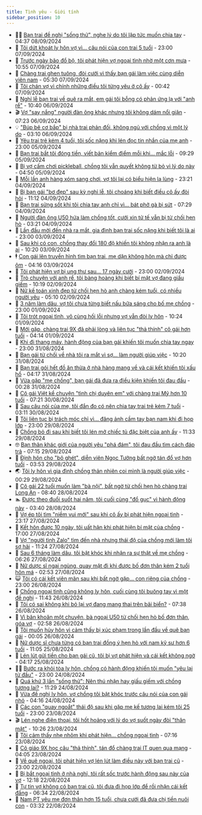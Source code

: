 ```yaml
---
title: Tình yêu - Giới tính
sidebar_position: 10
---
```


<!-- dantri-tinh-yeu-gioi-tinh:START -->
- 👨‍🏫 [Bạn trai đề nghị &quot;sống thử&quot;, nghe lý do tôi lập tức muốn chia tay](https://dantri.com.vn/tinh-yeu-gioi-tinh/ban-trai-de-nghi-song-thu-nghe-ly-do-toi-lap-tuc-muon-chia-tay-20240907170346720.htm) - 04:37 08/09/2024
- 🦣 [Tôi dứt khoát ly hôn vợ vì... câu nói của con trai 5 tuổi](https://dantri.com.vn/tinh-yeu-gioi-tinh/toi-dut-khoat-ly-hon-vo-vi-cau-noi-cua-con-trai-5-tuoi-20240907121622680.htm) - 23:00 07/09/2024
- 🔭 [Trước ngày bão đổ bộ, tôi phát hiện vợ ngoại tình nhờ một cơn mưa](https://dantri.com.vn/tinh-yeu-gioi-tinh/truoc-ngay-bao-do-bo-toi-phat-hien-vo-ngoai-tinh-nho-mot-con-mua-20240907103250310.htm) - 10:55 07/09/2024
- 🧐 [Chàng trai ghen tuông, đòi cưới vì thấy bạn gái làm việc cùng diễn viên nam](https://dantri.com.vn/tinh-yeu-gioi-tinh/chang-trai-ghen-tuong-doi-cuoi-vi-thay-ban-gai-lam-viec-cung-dien-vien-nam-20240907095708780.htm) - 05:30 07/09/2024
- 🫶 [Tôi chán vợ vì chính những điều tôi từng yêu ở cô ấy](https://dantri.com.vn/tinh-yeu-gioi-tinh/toi-chan-vo-vi-chinh-nhung-dieu-toi-tung-yeu-o-co-ay-20240907074144806.htm) - 00:42 07/09/2024
- 💃 [Nghỉ lễ bạn trai về quê ra mắt, em gái tôi bỗng có phản ứng lạ với &quot;anh rể&quot;](https://dantri.com.vn/tinh-yeu-gioi-tinh/nghi-le-ban-trai-ve-que-ra-mat-em-gai-toi-bong-co-phan-ung-la-voi-anh-re-20240901100520905.htm) - 10:40 06/09/2024
- 🎬 [Vợ &quot;say nắng&quot; người đàn ông khác nhưng tôi không dám nổi giận](https://dantri.com.vn/tinh-yeu-gioi-tinh/vo-say-nang-nguoi-dan-ong-khac-nhung-toi-khong-dam-noi-gian-20240905162900932.htm) - 07:23 06/09/2024
- 💡 [&quot;Búp bê cơ bắp&quot; bị nhà trai phản đối, không ngủ với chồng vì một lý do](https://dantri.com.vn/tinh-yeu-gioi-tinh/bup-be-co-bap-bi-nha-trai-phan-doi-khong-ngu-voi-chong-vi-mot-ly-do-20240906085348766.htm) - 03:10 06/09/2024
- 🙉 [Yêu trai trẻ kém 4 tuổi, tôi sốc nặng khi lén đọc tin nhắn của mẹ anh](https://dantri.com.vn/tinh-yeu-gioi-tinh/yeu-trai-tre-kem-4-tuoi-toi-soc-nang-khi-len-doc-tin-nhan-cua-me-anh-20240905115340305.htm) - 23:00 05/09/2024
- 🚦 [Bạn trai bắt tôi đóng tiền, viết bản kiểm điểm mỗi khi... mắc lỗi](https://dantri.com.vn/tinh-yeu-gioi-tinh/ban-trai-bat-toi-dong-tien-viet-ban-kiem-diem-moi-khi-mac-loi-20240905114703533.htm) - 09:29 05/09/2024
- 🥸 [Bị vợ cấm chơi pickleball, chồng tôi vẫn quyết không từ bỏ vì lý do này](https://dantri.com.vn/tinh-yeu-gioi-tinh/bi-vo-cam-choi-pickleball-chong-toi-van-quyet-khong-tu-bo-vi-ly-do-nay-20240904153840959.htm) - 04:50 05/09/2024
- 🤡 [Mỗi lần anh hàng xóm sang chơi, vợ tôi lại có biểu hiện lạ lùng](https://dantri.com.vn/tinh-yeu-gioi-tinh/moi-lan-anh-hang-xom-sang-choi-vo-toi-lai-co-bieu-hien-la-lung-20240904154721405.htm) - 23:21 04/09/2024
- 🦩 [Bị bạn gái &quot;bơ đẹp&quot; sau kỳ nghỉ lễ, tôi choáng khi biết điều cô ấy đòi hỏi](https://dantri.com.vn/tinh-yeu-gioi-tinh/bi-ban-gai-bo-dep-sau-ky-nghi-le-toi-choang-khi-biet-dieu-co-ay-doi-hoi-20240904135839368.htm) - 11:12 04/09/2024
- 🤡 [Bạn trai sửng sốt khi tôi chia tay anh chỉ vì... bát phở gà bị sứt](https://dantri.com.vn/tinh-yeu-gioi-tinh/ban-trai-sung-sot-khi-toi-chia-tay-anh-chi-vi-bat-pho-ga-bi-sut-20240904132857940.htm) - 07:29 04/09/2024
- 🌊 [Người đàn ông U50 hứa làm chồng tốt, cưới xin tử tế vẫn bị từ chối hẹn hò](https://dantri.com.vn/tinh-yeu-gioi-tinh/nguoi-dan-ong-u50-hua-lam-chong-tot-cuoi-xin-tu-te-van-bi-tu-choi-hen-ho-20240904075941714.htm) - 03:21 04/09/2024
- 🐘 [Lần đầu mời đến nhà ra mắt, gia đình bạn trai sốc nặng khi biết tôi là ai](https://dantri.com.vn/tinh-yeu-gioi-tinh/lan-dau-moi-den-nha-ra-mat-gia-dinh-ban-trai-soc-nang-khi-biet-toi-la-ai-20240830011506298.htm) - 23:00 03/09/2024
- 🚀 [Sau khi có con, chồng thay đổi 180 độ khiến tôi không nhận ra anh là ai](https://dantri.com.vn/tinh-yeu-gioi-tinh/sau-khi-co-con-chong-thay-doi-180-do-khien-toi-khong-nhan-ra-anh-la-ai-20240903112255526.htm) - 10:20 03/09/2024
- 🕴 [Con gái lên truyền hình tìm bạn trai, mẹ dặn không hôn mà chỉ được ôm](https://dantri.com.vn/tinh-yeu-gioi-tinh/con-gai-len-truyen-hinh-tim-ban-trai-me-dan-khong-hon-ma-chi-duoc-om-20240903090227876.htm) - 04:16 03/09/2024
- 🚀 [Tôi phát hiện vợ bị ung thư sau... 17 ngày cưới](https://dantri.com.vn/tinh-yeu-gioi-tinh/toi-phat-hien-vo-bi-ung-thu-sau-17-ngay-cuoi-20240903000514060.htm) - 23:00 02/09/2024
- 👺 [Trò chuyện với anh rể, tôi bàng hoàng khi biết bí mật vợ đang giấu giếm](https://dantri.com.vn/tinh-yeu-gioi-tinh/tro-chuyen-voi-anh-re-toi-bang-hoang-khi-biet-bi-mat-vo-dang-giau-giem-20240901154439114.htm) - 10:19 02/09/2024
- 💄 [Nữ kế toán xinh đẹp từ chối hẹn hò anh chàng kém tuổi, có nhiều người yêu](https://dantri.com.vn/tinh-yeu-gioi-tinh/nu-ke-toan-xinh-dep-tu-choi-hen-ho-anh-chang-kem-tuoi-co-nhieu-nguoi-yeu-20240902092316621.htm) - 05:10 02/09/2024
- 🌊 [3 năm làm dâu, vợ tôi chưa từng biết nấu bữa sáng cho bố mẹ chồng](https://dantri.com.vn/tinh-yeu-gioi-tinh/3-nam-lam-dau-vo-toi-chua-tung-biet-nau-bua-sang-cho-bo-me-chong-20240901141848598.htm) - 23:00 01/09/2024
- 🚦 [Tôi trót ngoại tình, vô cùng hối lỗi nhưng vợ vẫn đòi ly hôn](https://dantri.com.vn/tinh-yeu-gioi-tinh/toi-trot-ngoai-tinh-vo-cung-hoi-loi-nhung-vo-van-doi-ly-hon-20240901101715007.htm) - 10:24 01/09/2024
- 👹 [Mới gặp, chàng trai 9X đã phải lòng và liên tục &quot;thả thính&quot; cô gái hơn tuổi](https://dantri.com.vn/tinh-yeu-gioi-tinh/moi-gap-chang-trai-9x-da-phai-long-va-lien-tuc-tha-thinh-co-gai-hon-tuoi-20240901092458005.htm) - 04:14 01/09/2024
- 🚀 [Khi đi thang máy, hành động của bạn gái khiến tôi muốn chia tay ngay](https://dantri.com.vn/tinh-yeu-gioi-tinh/khi-di-thang-may-hanh-dong-cua-ban-gai-khien-toi-muon-chia-tay-ngay-20240901004609962.htm) - 23:00 31/08/2024
- 🌁 [Bạn gái từ chối về nhà tôi ra mắt vì sợ... làm người giúp việc](https://dantri.com.vn/tinh-yeu-gioi-tinh/ban-gai-tu-choi-ve-nha-toi-ra-mat-vi-so-lam-nguoi-giup-viec-20240831103612389.htm) - 10:20 31/08/2024
- 🧰 [Bạn trai gói hết đồ ăn thừa ở nhà hàng mang về và cái kết khiến tôi xấu hổ](https://dantri.com.vn/tinh-yeu-gioi-tinh/ban-trai-goi-het-do-an-thua-o-nha-hang-mang-ve-va-cai-ket-khien-toi-xau-ho-20240830121655366.htm) - 04:17 31/08/2024
- 🦅 [Vừa gặp &quot;mẹ chồng&quot;, bạn gái đã đưa ra điều kiện khiến tôi đau đầu](https://dantri.com.vn/tinh-yeu-gioi-tinh/vua-gap-me-chong-ban-gai-da-dua-ra-dieu-kien-khien-toi-dau-dau-20240830100721602.htm) - 00:28 31/08/2024
- 🌈 [Cô gái Việt kể chuyện &quot;tình chị duyên em&quot; với chàng trai Mỹ hơn 10 tuổi](https://dantri.com.vn/tinh-yeu-gioi-tinh/co-gai-viet-ke-chuyen-tinh-chi-duyen-em-voi-chang-trai-my-hon-10-tuoi-20240830103831657.htm) - 07:21 30/08/2024
- 🌋 [Sau câu nói của mẹ, tôi đắn đo có nên chia tay trai trẻ kém 7 tuổi](https://dantri.com.vn/tinh-yeu-gioi-tinh/sau-cau-noi-cua-me-toi-dan-do-co-nen-chia-tay-trai-tre-kem-7-tuoi-20240828205338681.htm) - 03:11 30/08/2024
- 👺 [Tôi liên tục bị trách móc chỉ vì... đăng ảnh cầm tay bạn nam khi đi họp lớp](https://dantri.com.vn/tinh-yeu-gioi-tinh/toi-lien-tuc-bi-trach-moc-chi-vi-dang-anh-cam-tay-ban-nam-khi-di-hop-lop-20240820162147996.htm) - 23:00 29/08/2024
- 🎃 [Chồng bỏ đi sau khi biết tôi lén mở chiếc tủ đặc biệt của anh ấy](https://dantri.com.vn/tinh-yeu-gioi-tinh/chong-bo-di-sau-khi-biet-toi-len-mo-chiec-tu-dac-biet-cua-anh-ay-20240829104454276.htm) - 11:33 29/08/2024
- 🤓 [Bạn thân khác giới của người yêu &quot;phá đám&quot;, tôi đau đầu tìm cách đáp trả](https://dantri.com.vn/tinh-yeu-gioi-tinh/ban-than-khac-gioi-cua-nguoi-yeu-pha-dam-toi-dau-dau-tim-cach-dap-tra-20240827165924369.htm) - 07:15 29/08/2024
- 🤠 [Định hôn cho &quot;bõ ghét&quot;, diễn viên Ngọc Tưởng bất ngờ tán đổ vợ hơn tuổi](https://dantri.com.vn/tinh-yeu-gioi-tinh/dinh-hon-cho-bo-ghet-dien-vien-ngoc-tuong-bat-ngo-tan-do-vo-hon-tuoi-20240829091305310.htm) - 03:53 29/08/2024
- 🌏 [Tôi ly hôn vì gia đình chồng thản nhiên coi mình là người giúp việc](https://dantri.com.vn/tinh-yeu-gioi-tinh/toi-ly-hon-vi-gia-dinh-chong-than-nhien-coi-minh-la-nguoi-giup-viec-20240826102640585.htm) - 00:29 29/08/2024
- 🚀 [Cô gái 22 tuổi muốn làm &quot;bà nội&quot;, bất ngờ từ chối hẹn hò chàng trai Long An](https://dantri.com.vn/tinh-yeu-gioi-tinh/co-gai-22-tuoi-muon-lam-ba-noi-bat-ngo-tu-choi-hen-ho-chang-trai-long-an-20240828105255388.htm) - 08:40 28/08/2024
- 🏊 [Được theo đuổi suốt hai năm, tôi cuối cùng &quot;đổ gục&quot; vì hành động này](https://dantri.com.vn/tinh-yeu-gioi-tinh/duoc-theo-duoi-suot-hai-nam-toi-cuoi-cung-do-guc-vi-hanh-dong-nay-20240827175540061.htm) - 03:40 28/08/2024
- 🦒 [Vợ ép tôi tìm &quot;niềm vui mới&quot; sau khi cô ấy bị phát hiện ngoại tình](https://dantri.com.vn/tinh-yeu-gioi-tinh/vo-ep-toi-tim-niem-vui-moi-sau-khi-co-ay-bi-phat-hien-ngoai-tinh-20240825174108242.htm) - 23:17 27/08/2024
- 💂 [Kết hôn được 10 ngày, tôi uất hận khi phát hiện bí mật của chồng](https://dantri.com.vn/tinh-yeu-gioi-tinh/ket-hon-duoc-10-ngay-toi-uat-han-khi-phat-hien-bi-mat-cua-chong-20240824154341016.htm) - 17:00 27/08/2024
- 💫 [Vợ &quot;người tình Zalo&quot; tìm đến nhà nhưng thái độ của chồng mới làm tôi sợ hãi](https://dantri.com.vn/tinh-yeu-gioi-tinh/vo-nguoi-tinh-zalo-tim-den-nha-nhung-thai-do-cua-chong-moi-lam-toi-so-hai-20240827112035490.htm) - 11:24 27/08/2024
- 🧠 [Sau 6 tháng làm dâu, tôi bật khóc khi nhận ra sự thật về mẹ chồng](https://dantri.com.vn/tinh-yeu-gioi-tinh/sau-6-thang-lam-dau-toi-bat-khoc-khi-nhan-ra-su-that-ve-me-chong-20240827121533288.htm) - 06:26 27/08/2024
- 🎡 [Nữ dược sĩ ngại ngùng, quay mặt đi khi được bố đơn thân kém 2 tuổi hôn má](https://dantri.com.vn/tinh-yeu-gioi-tinh/nu-duoc-si-ngai-ngung-quay-mat-di-khi-duoc-bo-don-than-kem-2-tuoi-hon-ma-20240827065635863.htm) - 02:53 27/08/2024
- 😺 [Tôi có cái kết viên mãn sau khi bất ngờ gặp... con riêng của chồng](https://dantri.com.vn/tinh-yeu-gioi-tinh/toi-co-cai-ket-vien-man-sau-khi-bat-ngo-gap-con-rieng-cua-chong-20240826122105941.htm) - 23:00 26/08/2024
- 🥰 [Chồng ngoại tình cũng không ly hôn, cuối cùng tôi buông tay vì một đề nghị](https://dantri.com.vn/tinh-yeu-gioi-tinh/chong-ngoai-tinh-cung-khong-ly-hon-cuoi-cung-toi-buong-tay-vi-mot-de-nghi-20240826101825138.htm) - 11:43 26/08/2024
- 🐲 [Tôi có sai không khi bỏ lại vợ đang mang thai trên bãi biển?](https://dantri.com.vn/tinh-yeu-gioi-tinh/toi-co-sai-khong-khi-bo-lai-vo-dang-mang-thai-tren-bai-bien-20240825181538681.htm) - 07:38 26/08/2024
- 🌝 [Vì băn khoăn một chuyện, bà ngoại U50 từ chối hẹn hò bố đơn thân, góa vợ](https://dantri.com.vn/tinh-yeu-gioi-tinh/vi-ban-khoan-mot-chuyen-ba-ngoai-u50-tu-choi-hen-ho-bo-don-than-goa-vo-20240826095206333.htm) - 02:58 26/08/2024
- 🐲 [Tôi muốn hủy hôn vì cảm thấy bị xúc phạm trong lần đầu về quê bạn gái](https://dantri.com.vn/tinh-yeu-gioi-tinh/toi-muon-huy-hon-vi-cam-thay-bi-xuc-pham-trong-lan-dau-ve-que-ban-gai-20240822170832232.htm) - 00:05 26/08/2024
- 📝 [Nữ dược sĩ chưa từng có bạn trai đồng ý hẹn hò với nam kỹ sư hơn 6 tuổi](https://dantri.com.vn/tinh-yeu-gioi-tinh/nu-duoc-si-chua-tung-co-ban-trai-dong-y-hen-ho-voi-nam-ky-su-hon-6-tuoi-20240825100349046.htm) - 11:05 25/08/2024
- 🦏 [Lén lút gửi tiền cho bạn gái cũ, tôi bị vợ phát hiện và cái kết không ngờ](https://dantri.com.vn/tinh-yeu-gioi-tinh/len-lut-gui-tien-cho-ban-gai-cu-toi-bi-vo-phat-hien-va-cai-ket-khong-ngo-20240824103456111.htm) - 04:17 25/08/2024
- 🧑‍🏫 [Bước ra khỏi tòa ly hôn, chồng có hành động khiến tôi muốn &quot;yêu lại từ đầu&quot;](https://dantri.com.vn/tinh-yeu-gioi-tinh/buoc-ra-khoi-toa-ly-hon-chong-co-hanh-dong-khien-toi-muon-yeu-lai-tu-dau-20240824232946169.htm) - 23:00 24/08/2024
- 🦍 [Quá khứ 3 lần &quot;sống thử&quot;: Nên thú nhận hay giấu giếm với chồng tương lai?](https://dantri.com.vn/tinh-yeu-gioi-tinh/qua-khu-3-lan-song-thu-nen-thu-nhan-hay-giau-giem-voi-chong-tuong-lai-20240814095222737.htm) - 11:29 24/08/2024
- 🌋 [Vừa đề nghị ly hôn, vợ chồng tôi bật khóc trước câu nói của con gái nhỏ](https://dantri.com.vn/tinh-yeu-gioi-tinh/vua-de-nghi-ly-hon-vo-chong-toi-bat-khoc-truoc-cau-noi-cua-con-gai-nho-20240823155827877.htm) - 04:16 24/08/2024
- 💯 [Các con &quot;quay ngoắt&quot; thái độ sau khi gặp mẹ kế tương lai kém tôi 25 tuổi](https://dantri.com.vn/tinh-yeu-gioi-tinh/cac-con-quay-ngoat-thai-do-sau-khi-gap-me-ke-tuong-lai-kem-toi-25-tuoi-20240823103537896.htm) - 23:00 23/08/2024
- 🎬 [Lén nghe điện thoại, tôi hốt hoảng với lý do vợ suốt ngày đòi &quot;thân mật&quot;](https://dantri.com.vn/tinh-yeu-gioi-tinh/len-nghe-dien-thoai-toi-hot-hoang-voi-ly-do-vo-suot-ngay-doi-than-mat-20240823172518774.htm) - 10:26 23/08/2024
- 📝 [Tôi cảm thấy nhẹ nhõm khi phát hiện... chồng ngoại tình](https://dantri.com.vn/tinh-yeu-gioi-tinh/toi-cam-thay-nhe-nhom-khi-phat-hien-chong-ngoai-tinh-20240820234736493.htm) - 07:16 23/08/2024
- 🧐 [Cô giáo 9X học câu &quot;thả thính&quot;, tán đổ chàng trai IT quen qua mạng](https://dantri.com.vn/tinh-yeu-gioi-tinh/co-giao-9x-hoc-cau-tha-thinh-tan-do-chang-trai-it-quen-qua-mang-20240823102357515.htm) - 04:05 23/08/2024
- 🤠 [Về quê ngoại, tôi phát hiện vợ lén lút làm điều này với bạn trai cũ](https://dantri.com.vn/tinh-yeu-gioi-tinh/ve-que-ngoai-toi-phat-hien-vo-len-lut-lam-dieu-nay-voi-ban-trai-cu-20240820093931599.htm) - 23:00 22/08/2024
- 💼 [Bị bắt ngoại tình ở nhà nghỉ, tôi rất sốc trước hành động sau này của vợ](https://dantri.com.vn/tinh-yeu-gioi-tinh/bi-bat-ngoai-tinh-o-nha-nghi-toi-rat-soc-truoc-hanh-dong-sau-nay-cua-vo-20240822191718274.htm) - 12:18 22/08/2024
- 💪 [Tự tin vợ không có bạn trai cũ, tôi đưa đi họp lớp để rồi nhận cái kết đắng](https://dantri.com.vn/tinh-yeu-gioi-tinh/tu-tin-vo-khong-co-ban-trai-cu-toi-dua-di-hop-lop-de-roi-nhan-cai-ket-dang-20240822120442790.htm) - 06:34 22/08/2024
- 💂 [Nam PT yêu mẹ đơn thân hơn 15 tuổi, chưa cưới đã đưa chị tiền nuôi con](https://dantri.com.vn/tinh-yeu-gioi-tinh/nam-pt-yeu-me-don-than-hon-15-tuoi-chua-cuoi-da-dua-chi-tien-nuoi-con-20240822092302336.htm) - 03:32 22/08/2024<!-- dantri-tinh-yeu-gioi-tinh:END -->

